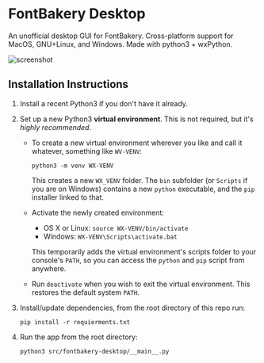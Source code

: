 # FontBakery Desktop
An unofficial desktop GUI for FontBakery. Cross-platform support for MacOS, GNU+Linux, and Windows. Made with python3 + wxPython. 

![screenshot](https://github.com/eliheuer/fontbakery-desktop/raw/master/docs/images/screenshot.png)

## Installation Instructions

1. Install a recent Python3 if you don't have it already.

2. Set up a new Python3 **virtual environment**. This is not
   required, but it's *highly recommended*. 

   -  To create a new virtual environment wherever you like 
      and call it whatever, something like ``WV-VENV``:

      ``python3 -m venv WX-VENV``

      This creates a new ``WX_VENV`` folder. The ``bin`` subfolder
      (or ``Scripts`` if you are on Windows) contains a new 
      ``python`` executable, and the ``pip`` installer linked to that.

   -  Activate the newly created environment:

      -  OS X or Linux: ``source WX-VENV/bin/activate``
      -  Windows: ``WX-VENV\Scripts\activate.bat``

      This temporarily adds the virtual environment's scripts folder to
      your console's `PATH`, so you can access the `python` and `pip` script from anywhere.

   -  Run ``deactivate`` when you wish to exit the virtual environment.
      This restores the default system `PATH`.
     
3. Install/update dependencies, from the root directory of this repo run:

   ``pip install -r requierments.txt``

4. Run the app from the root directory: 
   
   ``python3 src/fontbakery-desktop/__main__.py``
